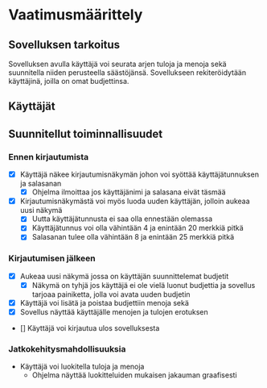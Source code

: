 # Vaatimusmäärittely

## Sovelluksen tarkoitus

Sovelluksen avulla käyttäjä voi seurata arjen tuloja ja menoja sekä suunnitella niiden perusteella säästöjänsä. Sovellukseen rekiteröidytään käyttäjinä, joilla on omat budjettinsa. 

## Käyttäjät



## Suunnitellut toiminnallisuudet

### Ennen kirjautumista

- [x] Käyttäjä näkee kirjautumisnäkymän johon voi syöttää käyttäjätunnuksen ja salasanan 
  - [x] Ohjelma ilmoittaa jos käyttäjänimi ja salasana eivät täsmää
- [x] Kirjautumisnäkymästä voi myös luoda uuden käyttäjän, jolloin aukeaa uusi näkymä 
  - [x] Uutta käyttäjätunnusta ei saa olla ennestään olemassa
  - [x] Käyttäjätunnus voi olla vähintään 4 ja enintään 20 merkkiä pitkä 
  - [x] Salasanan tulee olla vähintään 8 ja enintään 25 merkkiä pitkä 

### Kirjautumisen jälkeen

- [x] Aukeaa uusi näkymä jossa on käyttäjän suunnittelemat budjetit 
  - [x] Näkymä on tyhjä jos käyttäjä ei ole vielä luonut budjettia ja sovellus tarjoaa painiketta, jolla voi avata uuden budjetin 
- [x] Käyttäjä voi lisätä ja poistaa budjettiin menoja sekä  
- [x] Sovellus näyttää käyttäjälle menojen ja tulojen erotuksen
- [] Käyttäjä voi kirjautua ulos sovelluksesta

### Jatkokehitysmahdollisuuksia

- Käyttäjä voi luokitella tuloja ja menoja
  - Ohjelma näyttää luokitteluiden mukaisen jakauman graafisesti
